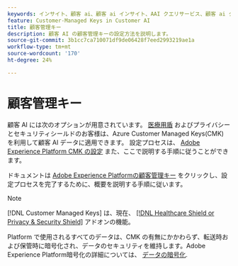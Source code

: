 ```yaml
---
keywords: インサイト、顧客 ai、顧客 ai インサイト、AAI クエリサービス、顧客 ai クエリ、顧客 ai スコア、CAI での顧客管理キー
feature: Customer-Managed Keys in Customer AI
title: 顧客管理キー
description: 顧客 AI の顧客管理キーの設定方法を説明します。
source-git-commit: 3b1cc7ca710071df9de06428f7eed2993219ae1a
workflow-type: tm+mt
source-wordcount: '170'
ht-degree: 24%

---
```


# 顧客管理キー

顧客 AI には次のオプションが用意されています。 [医療用盾](https://www.adobe.com/trust/compliance/hipaa-ready.html) およびプライバシーとセキュリティシールドのお客様は、Azure Customer Managed Keys(CMK) を利用して顧客 AI データに適用できます。 設定プロセスは、 [Adobe Experience Platform CMK の設定](../../../landing/governance-privacy-security/customer-managed-keys.md) また、ここで説明する手順に従うことができます。

ドキュメントは [Adobe Experience Platformの顧客管理キー](../../../landing/governance-privacy-security/encryption.md) をクリックし、設定プロセスを完了するために、概要を説明する手順に従います。

>[!NOTE]
>
>[!DNL Customer Managed Keys] は、現在、 [[!DNL Healthcare Shield or Privacy & Security Shield]](https://experienceleague.adobe.com/docs/blueprints-learn/architecture/vertical-blueprints/healthcare-vertical.html%3Flang%3Den) アドオンの機能。

Platform で使用されるすべてのデータは、CMK の有無にかかわらず、転送時および保管時に暗号化され、データのセキュリティを維持します。Adobe Experience Platform暗号化の詳細については、 [データの暗号化](../../../landing/governance-privacy-security/encryption.md).